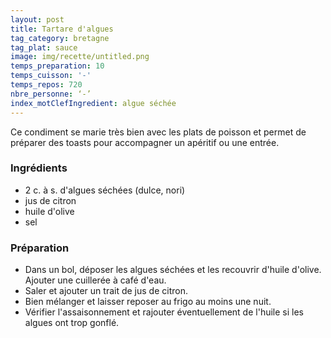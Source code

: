 ```yaml
---
layout: post
title: Tartare d'algues
tag_category: bretagne
tag_plat: sauce
image: img/recette/untitled.png
temps_preparation: 10
temps_cuisson: '-'
temps_repos: 720
nbre_personne: ‘-’
index_motClefIngredient: algue séchée
---
```

Ce condiment se marie très bien avec les plats de poisson et permet de préparer des toasts pour accompagner un apéritif ou une entrée.

### Ingrédients
* 2 c. à s. d'algues séchées (dulce, nori)
* jus de citron
* huile d'olive
* sel

### Préparation
* Dans un bol, déposer les algues séchées et les recouvrir d'huile d'olive. Ajouter une  cuillerée à café d'eau.
* Saler et ajouter un trait de jus de citron.
* Bien mélanger et laisser reposer au frigo au moins une nuit.
* Vérifier l'assaisonnement et rajouter éventuellement de l'huile si les algues ont trop gonflé.
